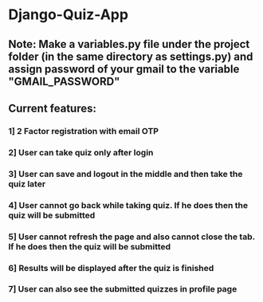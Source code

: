 # Django-Quiz-App

## Note: Make a variables.py file under the project folder (in the same directory as settings.py) and assign password of your gmail to the variable "GMAIL_PASSWORD"

## Current features:

### 1] 2 Factor registration with email OTP

### 2] User can take quiz only after login

### 3] User can save and logout in the middle and then take the quiz later

### 4] User cannot go back while taking quiz. If he does then the quiz will be submitted

### 5] User cannot refresh the page and also cannot close the tab. If he does then the quiz will be submitted

### 6] Results will be displayed after the quiz is finished

### 7] User can also see the submitted quizzes in profile page
